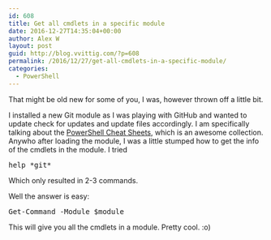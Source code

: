 ```yaml
---
id: 608
title: Get all cmdlets in a specific module
date: 2016-12-27T14:35:04+00:00
author: Alex W
layout: post
guid: http://blog.vvittig.com/?p=608
permalink: /2016/12/27/get-all-cmdlets-in-a-specific-module/
categories:
  - PowerShell
---
```

That might be old new for some of you, I was, however thrown off a little bit.

I installed a new Git module as I was playing with GitHub and wanted to update check for updates and update files accordingly. I am specifically talking about the [PowerShell Cheat Sheets](https://github.com/PrateekKumarSingh/CheatSheets), which is an awesome collection. Anywho after loading the module, I was a little stumped how to get the info of the cmdlets in the module. I tried

<pre class="lang:default decode:true ">help *git*</pre>

Which only resulted in 2-3 commands.

Well the answer is easy:

<pre class="lang:ps decode:true ">Get-Command -Module $module</pre>

This will give you all the cmdlets in a module. Pretty cool. :o)